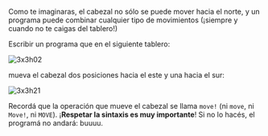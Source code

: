 Como te imaginaras, el cabezal no sólo se puede mover hacia el norte, y un programa puede combinar cualquier tipo de movimientos (¡siempre y cuando no te caigas del tablero!)

Escribir un programa que en el siguiente tablero:

![3x3h02](https://raw.githubusercontent.com/sagrado-corazon-alcal/mumuki-fundamentos-gobstones-guia-1-primeros-programas/master/3x3h02.png)

mueva el cabezal dos posiciones hacia el este y una hacia el sur:

![3x3h21](https://raw.githubusercontent.com/sagrado-corazon-alcal/mumuki-fundamentos-gobstones-guia-1-primeros-programas/master/3x3h21.png)

Recordá que la operación que mueve el cabezal se llama `move!` (ni `move`, ni `Move!`, ni `MOVE`). ¡**Respetar la sintaxis es muy importante**! Si no lo hacés, el programá no andará: buuuu.
